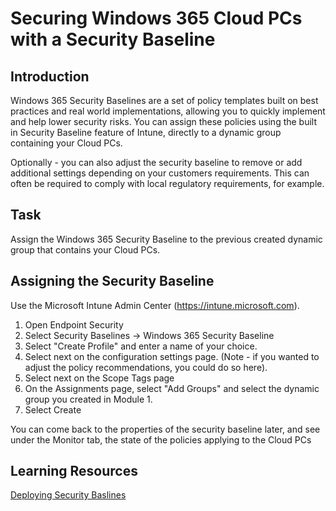 # Securing Windows 365 Cloud PCs with a Security Baseline

## Introduction

Windows 365 Security Baselines are a set of policy templates built on best practices and real world implementations, allowing you to quickly implement and help lower security risks. You can assign these policies using the built in Security Baseline feature of Intune, directly to a dynamic group containing your Cloud PCs.

Optionally - you can also adjust the security baseline to remove or add additional settings depending on your customers requirements. This can often be required to comply with local regulatory requirements, for example.

## Task

Assign the Windows 365 Security Baseline to the previous created dynamic group that contains your Cloud PCs.

## Assigning the Security Baseline

Use the Microsoft Intune Admin Center (https://intune.microsoft.com).
1. Open Endpoint Security
2. Select Security Baselines -> Windows 365 Security Baseline
3. Select "Create Profile" and enter a name of your choice.
4. Select next on the configuration settings page. (Note - if you wanted to adjust the policy recommendations, you could do so here).
5. Select next on the Scope Tags page
6. On the Assignments page, select "Add Groups" and select the dynamic group you created in Module 1.
7. Select Create

You can come back to the properties of the security baseline later, and see under the Monitor tab, the state of the policies applying to the Cloud PCs

## Learning Resources

[Deploying Security Baslines](https://learn.microsoft.com/en-us/windows-365/enterprise/deploy-security-baselines)

